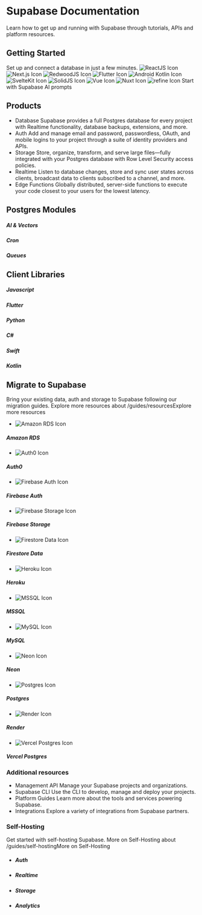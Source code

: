 # Supabase Documentation
Learn how to get up and running with Supabase through tutorials, APIs and platform resources.
## Getting Started
Set up and connect a database in just a few minutes.
![ReactJS Icon](https://supabase.com/docs/img/icons/react-icon.svg)
![Next.js Icon](https://supabase.com/docs/img/icons/nextjs-icon.svg)
![RedwoodJS Icon](https://supabase.com/docs/img/icons/redwoodjs-icon.svg)
![Flutter Icon](https://supabase.com/docs/img/icons/flutter-icon.svg)
![Android Kotlin Icon](https://supabase.com/docs/img/icons/kotlin-icon.svg)
![SvelteKit Icon](https://supabase.com/docs/img/icons/svelte-icon.svg)
![SolidJS Icon](https://supabase.com/docs/img/icons/solidjs-icon.svg)
![Vue Icon](https://supabase.com/docs/img/icons/vuejs-icon.svg)
![Nuxt Icon](https://supabase.com/docs/img/icons/nuxt-icon.svg)
![refine Icon](https://supabase.com/docs/img/icons/refine-icon.svg)
Start with Supabase AI prompts
## Products
  * Database
Supabase provides a full Postgres database for every project with Realtime functionality, database backups, extensions, and more.
  * Auth
Add and manage email and password, passwordless, OAuth, and mobile logins to your project through a suite of identity providers and APIs.
  * Storage
Store, organize, transform, and serve large files—fully integrated with your Postgres database with Row Level Security access policies.
  * Realtime
Listen to database changes, store and sync user states across clients, broadcast data to clients subscribed to a channel, and more.
  * Edge Functions
Globally distributed, server-side functions to execute your code closest to your users for the lowest latency.


## Postgres Modules
##### AI & Vectors
##### Cron
##### Queues
## Client Libraries
##### Javascript
##### Flutter
##### Python
##### C#
##### Swift
##### Kotlin
## Migrate to Supabase
Bring your existing data, auth and storage to Supabase following our migration guides.
Explore more resources about /guides/resourcesExplore more resources
  * ![Amazon RDS Icon](https://supabase.com/docs/img/icons/aws-rds-icon.svg)
##### Amazon RDS
  * ![Auth0 Icon](https://supabase.com/docs/img/icons/auth0-icon-light.svg)
##### Auth0
  * ![Firebase Auth Icon](https://supabase.com/docs/img/icons/firebase-icon.svg)
##### Firebase Auth
  * ![Firebase Storage Icon](https://supabase.com/docs/img/icons/firebase-icon.svg)
##### Firebase Storage
  * ![Firestore Data Icon](https://supabase.com/docs/img/icons/firebase-icon.svg)
##### Firestore Data
  * ![Heroku Icon](https://supabase.com/docs/img/icons/heroku-icon.svg)
##### Heroku
  * ![MSSQL Icon](https://supabase.com/docs/img/icons/mssql-icon.svg)
##### MSSQL
  * ![MySQL Icon](https://supabase.com/docs/img/icons/mysql-icon.svg)
##### MySQL
  * ![Neon Icon](https://supabase.com/docs/img/icons/neon-icon-light.svg)
##### Neon
  * ![Postgres Icon](https://supabase.com/docs/img/icons/postgres-icon.svg)
##### Postgres
  * ![Render Icon](https://supabase.com/docs/img/icons/render-icon.svg)
##### Render
  * ![Vercel Postgres Icon](https://supabase.com/docs/img/icons/vercel-icon-light.svg)
##### Vercel Postgres


### Additional resources
  * Management API
Manage your Supabase projects and organizations.
  * Supabase CLI
Use the CLI to develop, manage and deploy your projects.
  * Platform Guides
Learn more about the tools and services powering Supabase.
  * Integrations
Explore a variety of integrations from Supabase partners.


### Self-Hosting
Get started with self-hosting Supabase.
More on Self-Hosting about /guides/self-hostingMore on Self-Hosting
  * ##### Auth
  * ##### Realtime
  * ##### Storage
  * ##### Analytics


